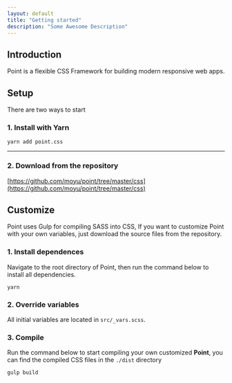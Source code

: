 ```yaml
---
layout: default
title: "Getting started"
description: "Some Awesome Description"
---
```


## Introduction
Point is a flexible CSS Framework for building modern responsive web apps.

## Setup
There are two ways to start
### 1. Install with Yarn
```
yarn add point.css
```
*****
### 2. Download from the repository
[https://github.com/moyu/point/tree/master/css](https://github.com/moyu/point/tree/master/css)

## Customize
Point uses Gulp for compiling SASS into CSS, If you want to customize Point with
your own variables, just download the source files from the repository.

### 1. Install dependences
Navigate to the root directory of Point, then run the command below to install all dependencies.
```
yarn
```

### 2. Override variables
All initial variables are located in `src/_vars.scss`.

### 3. Compile
Run the command below to start compiling your own customized **Point**, you can
find the compiled CSS files in the `./dist` directory

```
gulp build
```
